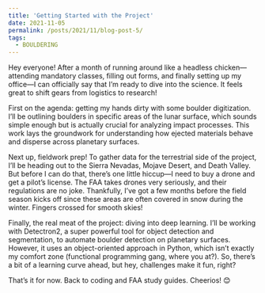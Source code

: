 ```yaml
---
title: 'Getting Started with the Project'
date: 2021-11-05
permalink: /posts/2021/11/blog-post-5/
tags:
  - BOULDERING
---
```


Hey everyone! After a month of running around like a headless chicken—attending mandatory classes, filling out forms, and finally setting up my office—I can officially say that I’m ready to dive into the science. It feels great to shift gears from logistics to research!

First on the agenda: getting my hands dirty with some boulder digitization. I’ll be outlining boulders in specific areas of the lunar surface, which sounds simple enough but is actually crucial for analyzing impact processes. This work lays the groundwork for understanding how ejected materials behave and disperse across planetary surfaces.

Next up, fieldwork prep! To gather data for the terrestrial side of the project, I’ll be heading out to the Sierra Nevadas, Mojave Desert, and Death Valley. But before I can do that, there’s one little hiccup—I need to buy a drone and get a pilot’s license. The FAA takes drones very seriously, and their regulations are no joke. Thankfully, I’ve got a few months before the field season kicks off since these areas are often covered in snow during the winter. Fingers crossed for smooth skies!

Finally, the real meat of the project: diving into deep learning. I’ll be working with Detectron2, a super powerful tool for object detection and segmentation, to automate boulder detection on planetary surfaces. However, it uses an object-oriented approach in Python, which isn’t exactly my comfort zone (functional programming gang, where you at?). So, there’s a bit of a learning curve ahead, but hey, challenges make it fun, right?

That’s it for now. Back to coding and FAA study guides. Cheerios! 😊


